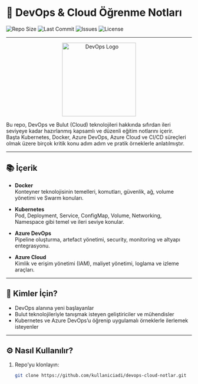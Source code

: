 # 🚀 DevOps & Cloud Öğrenme Notları

![Repo Size](https://img.shields.io/github/repo-size/furkankus/devops-cloud-notlar?style=flat-square)
![Last Commit](https://img.shields.io/github/last-commit/furkankus/devops-cloud-notlar?style=flat-square)
![Issues](https://img.shields.io/github/issues/furkankus/devops-cloud-notlar?style=flat-square)
![License](https://img.shields.io/github/license/furkankus/devops-cloud-notlar?style=flat-square)

---

<p align="center">
  <img src="https://raw.githubusercontent.com/devicons/devicon/master/icons/devops/devops-original-wordmark.svg" alt="DevOps Logo" width="200" />
</p>

Bu repo, DevOps ve Bulut (Cloud) teknolojileri hakkında sıfırdan ileri seviyeye kadar hazırlanmış kapsamlı ve düzenli eğitim notlarını içerir.  
Başta Kubernetes, Docker, Azure DevOps, Azure Cloud ve CI/CD süreçleri olmak üzere birçok kritik konu adım adım ve pratik örneklerle anlatılmıştır.

---

## 📚 İçerik

- **Docker**  
  Konteyner teknolojisinin temelleri, komutları, güvenlik, ağ, volume yönetimi ve Swarm konuları.

- **Kubernetes**  
  Pod, Deployment, Service, ConfigMap, Volume, Networking, Namespace gibi temel ve ileri seviye konular.

- **Azure DevOps**  
  Pipeline oluşturma, artefact yönetimi, security, monitoring ve altyapı entegrasyonu.

- **Azure Cloud**  
  Kimlik ve erişim yönetimi (IAM), maliyet yönetimi, loglama ve izleme araçları.

---

## 🎯 Kimler İçin?

- DevOps alanına yeni başlayanlar  
- Bulut teknolojileriyle tanışmak isteyen geliştiriciler ve mühendisler  
- Kubernetes ve Azure DevOps’u öğrenip uygulamalı örneklerle ilerlemek isteyenler

---

## ⚙️ Nasıl Kullanılır?

1. Repo’yu klonlayın:  
   ```bash
   git clone https://github.com/kullaniciadi/devops-cloud-notlar.git
